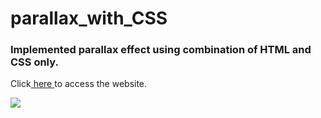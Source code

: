 # parallax_with_CSS

### Implemented parallax effect using combination of HTML and CSS only.<br>
Click<a href="http://dswami.freevar.com/trojan_check_3.html"> here </a> to access the website.<br>

<img src="http://dswami.freevar.com/git_icons/csci571_hw1.gif"><br>



